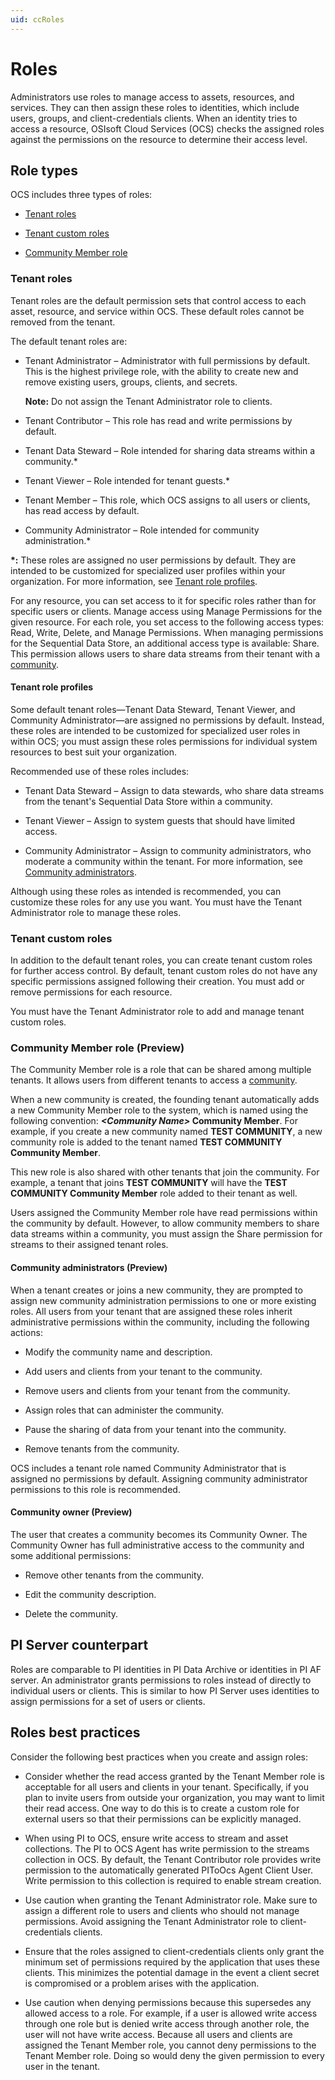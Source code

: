 ```yaml
---
uid: ccRoles
---
```


# Roles

Administrators use roles to manage access to assets, resources, and services. They can then assign these roles to identities, which include users, groups, and client-credentials clients. When an identity tries to access a resource, OSIsoft Cloud Services (OCS) checks the assigned roles against the permissions on the resource to determine their access level.

## Role types

OCS includes three types of roles:

- [Tenant roles](#tenant-roles)

- [Tenant custom roles](#tenant-custom-roles)

- [Community Member role](#community-member-role-preview)

### Tenant roles

Tenant roles are the default permission sets that control access to each asset, resource, and service within OCS. These default roles cannot be removed from the tenant. 

The default tenant roles are:

- Tenant Administrator – Administrator with full permissions by default. This is the highest privilege role, with the ability to create new and remove existing users, groups, clients, and secrets.

  **Note:** Do not assign the Tenant Administrator role to clients.

- Tenant Contributor – This role has read and write permissions by default.

- Tenant Data Steward – Role intended for sharing data streams within a community.*

- Tenant Viewer – Role intended for tenant guests.*

- Tenant Member – This role, which OCS assigns to all users or clients, has read access by default.

- Community Administrator – Role intended for community administration.*

__*:__ These roles are assigned no user permissions by default. They are intended to be customized for specialized user profiles within your organization. For more information, see [Tenant role profiles](#tenant-role-profiles).

For any resource, you can set access to it for specific roles rather than for specific users or clients. Manage access using Manage Permissions for the given resource. For each role, you set access to the following access types: Read, Write, Delete, and Manage Permissions. When managing permissions for the Sequential Data Store, an additional access type is available: Share. This permission allows users to share data streams from their tenant with a [community](xref:communities).

#### Tenant role profiles

Some default tenant roles—Tenant Data Steward, Tenant Viewer, and Community Administrator—are assigned no permissions by default. Instead, these roles are intended to be customized for specialized user roles in within OCS; you must assign these roles permissions for individual system resources to best suit your organization. 

Recommended use of these roles includes:

- Tenant Data Steward – Assign to data stewards, who share data streams from the tenant's Sequential Data Store within a community.

- Tenant Viewer – Assign to system guests that should have limited access.

- Community Administrator – Assign to community administrators, who moderate a community within the tenant. For more information, see [Community administrators](#community-administrators-preview).

Although using these roles as intended is recommended, you can customize these roles for any use you want. You must have the Tenant Administrator role to manage these roles.

### Tenant custom roles 

In addition to the default tenant roles, you can create tenant custom roles for further access control. By default, tenant custom roles do not have any specific permissions assigned following their creation. You must add or remove permissions for each resource.

You must have the Tenant Administrator role to add and manage tenant custom roles.

### Community Member role (Preview)

The Community Member role is a role that can be shared among multiple tenants. It allows users from different tenants to access a [community](xref:communities).

When a new community is created, the founding tenant automatically adds a new Community Member role to the system, which is named using the following convention: **_\<Community Name\>_ Community Member**. For example, if you create a new community named **TEST COMMUNITY**, a new community role is added to the tenant named **TEST COMMUNITY Community Member**.

This new role is also shared with other tenants that join the community. For example, a tenant that joins **TEST COMMUNITY** will have the **TEST COMMUNITY Community Member** role added to their tenant as well. 

Users assigned the Community Member role have read permissions within the community by default. However, to allow community members to share data streams within a community, you must assign the Share permission for streams to their assigned tenant roles.

#### Community administrators (Preview)

When a tenant creates or joins a new community, they are prompted to assign new community administration permissions to one or more existing roles. All users from your tenant that are assigned these roles inherit administrative permissions within the community, including the following actions:

- Modify the community name and description.

- Add users and clients from your tenant to the community.

- Remove users and clients from your tenant from the community.

- Assign roles that can administer the community.

- Pause the sharing of data from your tenant into the community.

- Remove tenants from the community.

OCS includes a tenant role named Community Administrator that is assigned no permissions by default. Assigning community administrator permissions to this role is recommended.

#### Community owner (Preview)

The user that creates a community becomes its Community Owner. The Community Owner has full administrative access to the community and some additional permissions:

- Remove other tenants from the community.

- Edit the community description.

- Delete the community.

## <a name="roles-pi-server"></a>PI Server counterpart

Roles are comparable to PI identities in PI Data Archive or identities in PI AF server. An administrator grants permissions to roles instead of directly to individual users or clients. This is similar to how PI Server uses identities to assign permissions for a set of users or clients.

## <a name="roles-bp"></a>Roles best practices

Consider the following best practices when you create and assign roles:

- Consider whether the read access granted by the Tenant Member role is acceptable for all users and clients in your tenant. Specifically, if you plan to invite users from outside your organization, you may want to limit their read access. One way to do this is to create a custom role for external users so that their permissions can be explicitly managed.
 
- When using PI to OCS, ensure write access to stream and asset collections. The PI to OCS Agent has write permission to the streams collection in OCS. By default, the Tenant Contributor role provides write permission to the automatically generated PIToOcs Agent Client User. Write permission to this collection is required to enable stream creation.

- Use caution when granting the Tenant Administrator role. Make sure to assign a different role to users and clients who should not manage permissions. Avoid assigning the Tenant Administrator role to client-credentials clients.

- Ensure that the roles assigned to client-credentials clients only grant the minimum set of permissions required by the application that uses these clients. This minimizes the potential damage in the event a client secret is compromised or a problem arises with the application.

- Use caution when denying permissions because this supersedes any allowed access to a role. For example, if a user is allowed write access through one role but is denied write access through another role, the user will not have write access. Because all users and clients are assigned the Tenant Member role, you cannot deny permissions to the Tenant Member role. Doing so would deny the given permission to every user in the tenant.
